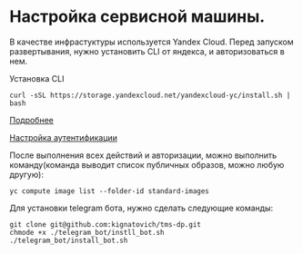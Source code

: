 # Настройка сервисной машины.
В качестве инфрастуктуры используется Yandex Cloud.
Перед запуском развертывания, нужно установить CLI от яндекса, и авторизоваться в нем.

Установка CLI
```shell
curl -sSL https://storage.yandexcloud.net/yandexcloud-yc/install.sh | bash
```

[Подробнее](https://cloud.yandex.ru/docs/cli/operations/install-cli)

[Настройка аутентификации](https://cloud.yandex.ru/docs/cli/operations/authentication/user)

После выполнения всех действий и авторизации, можно выполнить команду(команда выводит список публичных образов, можно любую другую):
```shell
yc compute image list --folder-id standard-images
```

Для установки telegram бота, нужно сделать следующие команды:
```shell
git clone git@github.com:kignatovich/tms-dp.git
chmode +x ./telegram_bot/instll_bot.sh
./telegram_bot/install_bot.sh
```
